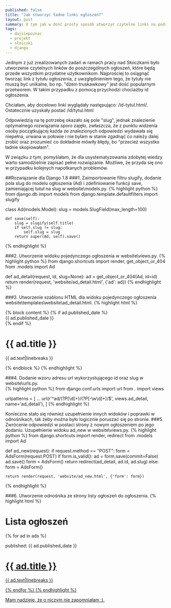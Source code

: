 ```yaml
---
published: false
title: "Jak stworzyć ładne linki ogłoszeń?"
layout: post
summary: O tym jak w dość prosty sposób utworzyć czytelne linki na podstawie id i tytułu ogłoszenia.
tags: 
  - dajsiepoznac
  - projekt
  - słoiczki
  - django
---
```


Jednym z już zrealizowanych zadań w ramach pracy nad Słoiczkami było utworzenie czytelnych linków do poszczególnych ogłoszeń, które będą przede wszystkim przydatne użytkownikom. Najprościej to osiągnąć tworząc link z tytułu ogłoszenia, z uwzględnieniem tego, że tytuły nie muszą być unikalne, bo np. "dżem truskawkowy" jest dość popularnym przetworem. W takim przypadku z pomocą przychodzi chociażby id ogłoszenia.

Chciałam, aby docelowo linki wyglądały następująco: /id-tytul.html/. Ostatecznie uzyskały postać /id/tytul.html

Odpowiedzią na tę potrzebę okazało się pole "slug", jednak znalezienie optymalnego rozwiązania sporo zajęło, zwłaszcza, że z punktu widzenia osoby początkującej każda ze znalezionych odpowiedzi wydawała się niepełna, urwana w połowie i nie byłam w stanie zgadnąć co należy dalej zrobić oraz zrozumieć co dokładnie mówiły błędy, bo "przecież wszystko ładnie skopiowałam".

W związku z tym, pomyślałam, że dla usystematyzowania zdobytej wiedzy warto samodzielnie zapisać pełne rozwiązanie. Możliwe, że przyda się ono w przypadku kolejnych napotkanych problemów.

##Rozwiązanie dla Django 1.8
###1. Zaimportowanie filtru slugify, dodanie pola slug do modelu ogłoszenia (Ad) i zdefiniowanie funkcji save, zamieniającej tutuł na slug w website\models.py.
{% highlight python %}
from django.db import models
from django.template.defaultfilters import slugify

class Ad(models.Model):
    slug = models.SlugField(max_length=100)
	
	def save(self):
		slug = slugify(self.title)
        if self.slug != slug:
            self.slug = slug
        return super(Ad, self).save()
{% endhighlight %}

###2. Utworzenie widoku pojedynczego ogłoszenia w website\views.py.
{% highlight python %}
from django.shortcuts import render, get_object_or_404
from .models import Ad

def ad_detail(request, id, slug=None):
    ad = get_object_or_404(Ad, id=id)
    return render(request, 'website/ad_detail.html', {'ad': ad})
{% endhighlight %}

###3. Utworzenie szablonu HTML dla widoku pojedynczego ogłoszenia website\templates\website\ad_detail.html.
{% highlight html %}
<body>
    {% block content %}
        {% if ad.published_date %}
             <div class="date">
                {{ ad.published_date }}
            </div>
         {% endif %}
         <h1>{{ ad.title }}</h1>
         <p>{{ ad.text|linebreaks }}</p>
    {% endblock %}
</body>
{% endhighlight %}

###4. Dodanie wzoru adresu url wykorzystującego id oraz slug w website\urls.py.    
{% highlight python %}
from django.conf.urls import url
from . import views

urlpatterns = [
	...
    url(r'^ad/(?P<id>[\d]+)/(?P<slug>[-\w\d]+)/$', views.ad_detail, name='ad_detail'),
]
{% endhighlight %}

Konieczne stało się również uzupełnienie innych widoków i poprawki w odnośnikach, tak żeby można było logicznie poruszać się po stronie. 
###5. Zwrócenie odpowiedzi w postaci strony z nowym ogłoszeniem po jego dodaniu. Uzupełnienie widoku ad_new w website\views.py.
{% highlight python %}
from django.shortcuts import render, redirect
from .models import Ad

def ad_new(request):
    if request.method == "POST":
        form = AdsForm(request.POST)
        if form.is_valid():
            ad = form.save(commit=False)
            ad.save()
            form = AdsForm()
            return redirect(ad_detail, ad.id, ad.slug)
    else:
        form = AdsForm()

    return render(request, 'website/ad_new.html', {'form': form})
{% endhighlight %}

###6. Utworzenie odnośnika ze strony listy ogłoszeń do ogłoszenia.
{% highlight html %}
<body>
    <h1>Lista ogłoszeń</h1>
    {% for ad in ads %}
        <div>
            <p>published: {{ ad.published_date }}</p>
            <h1><a href='{% url 'ad_detail' ad.id ad.slug  %}'>{{ ad.title }}</h1>
            <p>{{ ad.text|linebreaks }}</p>
        </div>
    {% endfor %}
</body>
{% endhighlight %}

Mam nadzieję, że o niczym nie zapomniałam :). 